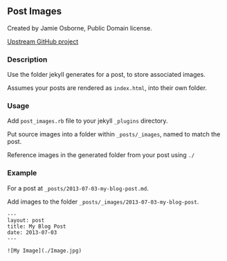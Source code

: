 ## Post Images

Created by Jamie Osborne, Public Domain license.

[Upstream GitHub project](https://github.com/jmeosbn/post_images)


### Description

Use the folder jekyll generates for a post, to store associated images.

Assumes your posts are rendered as `index.html`, into their own folder.


### Usage

Add `post_images.rb` file to your jekyll `_plugins` directory.

Put source images into a folder within `_posts/_images`, named to match the post.

Reference images in the generated folder from your post using `./`


### Example

For a post at `_posts/2013-07-03-my-blog-post.md`.

Add images to the folder `_posts/_images/2013-07-03-my-blog-post`.

    ---
    layout: post
    title: My Blog Post
    date: 2013-07-03
    ---

    ![My Image](./Image.jpg)
